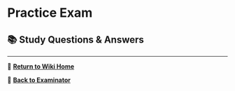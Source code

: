 # Practice Exam

## 📚 Study Questions & Answers

---

📖 **[Return to Wiki Home](Home)**

🎯 **[Back to Examinator](https://github.com/QRY91/examinator)**